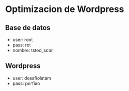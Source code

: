 # Optimizacion de Wordpress

## Base de datos
 - user: root
 - pass: rot
 - nombre: tsted_sobr

## Wordpress
 - user: desafiolatam
 - pass: porfiao
